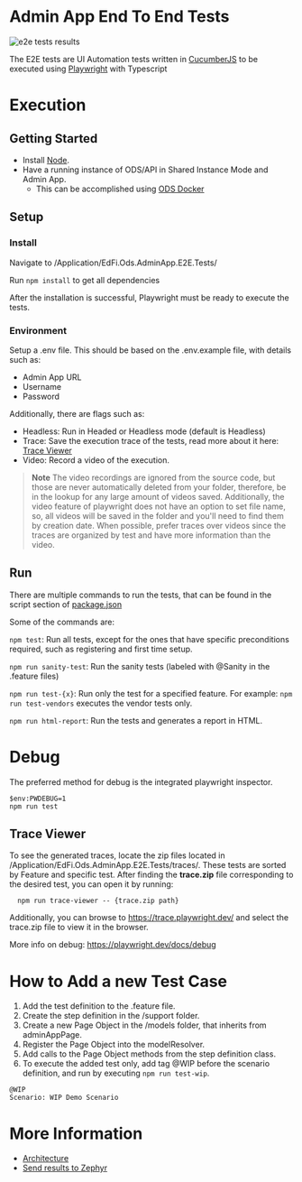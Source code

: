 # Admin App End To End Tests

![e2e tests results](https://github.com/Ed-Fi-Alliance-OSS/Ed-Fi-ODS-AdminApp/actions/workflows/e2e.yml/badge.svg)

The E2E tests are UI Automation tests written in [CucumberJS](https://cucumber.io/) to be executed using [Playwright](https://playwright.dev/) with Typescript

# Execution

## Getting Started

- Install [Node](https://nodejs.org/en/download/).
- Have a running instance of ODS/API in Shared Instance Mode and Admin App. 
    - This can be accomplished using [ODS Docker](https://github.com/Ed-Fi-Alliance-OSS/Ed-Fi-ODS-Docker) 

## Setup

### Install 

Navigate to /Application/EdFi.Ods.AdminApp.E2E.Tests/

Run `npm install` to get all dependencies

After the installation is successful, Playwright must be ready to execute the tests.

### Environment

Setup a .env file. This should be based on the .env.example file, with details such as:
    
- Admin App URL 
- Username
- Password

Additionally, there are flags  such as:
- Headless: Run in Headed or Headless mode (default is Headless)
- Trace: Save the execution trace of the tests, read more about it here: [Trace Viewer](https://playwright.dev/docs/trace-viewer)
- Video: Record a video of the execution.

> **Note**
> The video recordings are ignored from the source code, but those are never automatically deleted from your folder, therefore, be in the lookup for any large amount of videos saved.
> Additionally, the video feature of playwright does not have an option to set file name, so, all videos will be saved in the folder and you'll need to find them by creation date.
> When possible, prefer traces over videos since the traces are organized by test and have more information than the video.


## Run

There are multiple commands to run the tests, that can be found in the script section of [package.json](package.json)

Some of the commands are:

`npm test`: Run all tests, except for the ones that have specific preconditions required, such as registering and first time setup.

`npm run sanity-test`: Run the sanity tests (labeled with @Sanity in the .feature files)

`npm run test-{x}`: Run only the test for a specified feature. For example: `npm run test-vendors` executes the vendor tests only.

`npm run html-report`: Run the tests and generates a report in HTML.


# Debug

The preferred method for debug is the integrated playwright inspector.

```
$env:PWDEBUG=1
npm run test
```

## Trace Viewer

To see the generated traces, locate the zip files located in /Application/EdFi.Ods.AdminApp.E2E.Tests/traces/. These tests are sorted by Feature and specific test. After finding the **trace.zip** file corresponding to the desired test, you can open it by running:

```
  npm run trace-viewer -- {trace.zip path}
```

Additionally, you can browse to https://trace.playwright.dev/ and select the trace.zip file to view it in the browser.

More info on debug: https://playwright.dev/docs/debug

# How to Add a new Test Case

1. Add the test definition to the .feature file.
2. Create the step definition in the /support folder.
3. Create a new Page Object in the /models folder, that inherits from adminAppPage.
4. Register the Page Object into the modelResolver.
5. Add calls to the Page Object methods from the step definition class.
6. To execute the added test only, add tag @WIP before the scenario definition, and run by executing `npm run test-wip`.

```
@WIP
Scenario: WIP Demo Scenario
```

# More Information

- [Architecture](./ARCHITECTURE.md)
- [Send results to Zephyr](./reports/reports.md)
